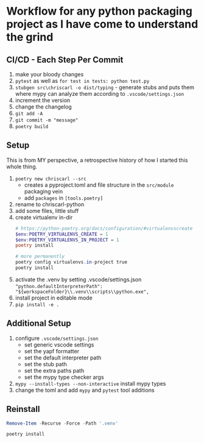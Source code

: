 # Workflow for any python packaging project as I have come to understand the grind


## CI/CD - Each Step Per Commit
1. make your bloody changes
2. `pytest` as well as `for test in tests: python test.py`
3. `stubgen src\chriscarl -o dist/typing` - generate stubs and puts them where mypy can analyze them according to `.vscode/settings.json`
4. increment the version
5. change the changelog
6. `git add -A`
7. `git commit -m "message"`
8. `poetry build`



## Setup
This is from MY perspective, a retrospective history of how I started this whole thing.

1. `poetry new chriscarl --src`
    - creates a pyproject.toml and file structure in the `src/module` packaging vein
    - add `packages` in `[tools.poetry]`
2. rename to chriscarl-python
3. add some files, little stuff
4. create virtualenv in-dir
    ```powershell
    # https://python-poetry.org/docs/configuration/#virtualenvscreate
    $env:POETRY_VIRTUALENVS_CREATE = 1
    $env:POETRY_VIRTUALENVS_IN_PROJECT = 1
    poetry install

    # more permanently
    poetry config virtualenvs.in-project true
    poetry install
    ```
5. activate the .venv by setting .vscode/settings.json `"python.defaultInterpreterPath": "${workspaceFolder}\\.venv\\scripts\\python.exe",`
6. install project in editable mode
7. `pip install -e .`


## Additional Setup
1. configure `.vscode/settings.json`
    - set generic vscode settings
    - set the yapf formatter
    - set the default interpreter path
    - set the stub path
    - set the extra paths path
    - set the mypy type checker args
2. `mypy --install-types --non-interactive` install mypy types
3. change the toml and add `mypy` and `pytest` tool additions


## Reinstall
```powershell
Remove-Item -Recurse -Force -Path '.venv'

poetry install
```

